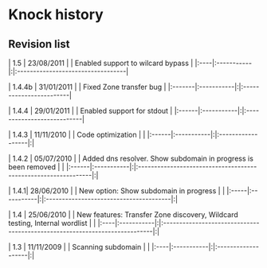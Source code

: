 # Knock history #

## Revision list ##

| 1.5 | 23/08/2011 | | Enabled support to wilcard bypass |
|:----|:-----------|:|:----------------------------------|

| 1.4.4b | 31/01/2011 | | Fixed Zone transfer bug |
|:-------|:-----------|:|:------------------------|

| 1.4.4 | 29/01/2011 | | Enabled support for stdout |
|:------|:-----------|:|:---------------------------|

| 1.4.3 | 11/11/2010 | | Code optimization | |
|:------|:-----------|:|:------------------|:|

| 1.4.2 | 05/07/2010 | | Added dns resolver. Show subdomain in progress is been removed | |
|:------|:-----------|:|:---------------------------------------------------------------|:|

| 1.4.1| 28/06/2010 | | New option: Show subdomain in progress | |
|:-----|:-----------|:|:---------------------------------------|:|

| 1.4 | 25/06/2010 | | New features: Transfer Zone discovery, Wildcard testing, Internal wordlist | |
|:----|:-----------|:|:---------------------------------------------------------------------------|:|

| 1.3 | 11/11/2009 | | Scanning subdomain | |
|:----|:-----------|:|:-------------------|:|